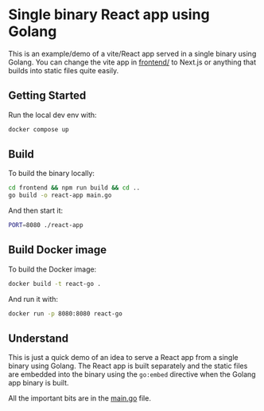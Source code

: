 # Single binary React app using Golang

This is an example/demo of a vite/React app served in a single binary using Golang. You can change the vite app in [frontend/](./frontend) to Next.js or anything that builds into static files quite easily.

## Getting Started

Run the local dev env with:

```bash
docker compose up
```

## Build

To build the binary locally:

```bash
cd frontend && npm run build && cd ..
go build -o react-app main.go
```

And then start it:

```bash
PORT=8080 ./react-app
```

## Build Docker image

To build the Docker image:

```bash
docker build -t react-go .
```

And run it with:

```bash
docker run -p 8080:8080 react-go
```

## Understand

This is just a quick demo of an idea to serve a React app from a single binary using Golang. The React app is built separately and the static files are embedded into the binary using the `go:embed` directive when the Golang app binary is built.

All the important bits are in the [main.go](./main.go) file.
